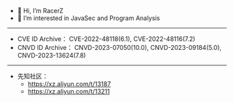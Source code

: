 - 👋 Hi, I’m RacerZ
- 👀 I’m interested in JavaSec and Program Analysis


<!---
RacerZ-fighting/RacerZ-fighting is a ✨ special ✨ repository because its `README.md` (this file) appears on your GitHub profile.
You can click the Preview link to take a look at your changes.
--->

---
- CVE ID Archive：
CVE-2022-48118(6.1), CVE-2022-48116(7.2)
- CNVD ID Archive：
CNVD-2023-07050(10.0), CNVD-2023-09184(5.0), CNVD-2023-13624(7.8)
---
- 先知社区：
  - https://xz.aliyun.com/t/13187
  - https://xz.aliyun.com/t/13211
